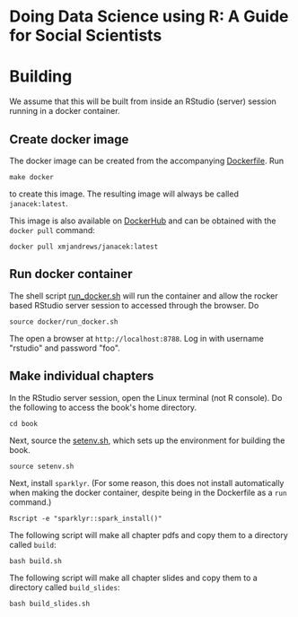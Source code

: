 # Doing Data Science using R: A Guide for Social Scientists

# Building

We assume that this will be built from inside an RStudio (server) session running in a docker container.

## Create docker image

The docker image can be created from the accompanying [Dockerfile](Dockerfile).
Run 
```
make docker
``` 
to create this image.
The resulting image will always be called `janacek:latest`.

This image is also available on [DockerHub](https://hub.docker.com) and can be obtained with the `docker pull` command:
```
docker pull xmjandrews/janacek:latest
```

## Run docker container

The shell script [run_docker.sh](docker/run_docker.sh) will run the container and allow the rocker based RStudio server session to accessed through the browser.
Do
```
source docker/run_docker.sh 
```
The open a browser at `http://localhost:8788`. Log in with username "rstudio" and password "foo".


## Make individual chapters

In the RStudio server session, open the Linux terminal (not R console).
Do the following to access the book's home directory.
```
cd book
```

Next, source the [setenv.sh](setenv.sh), which sets up the environment for building the book.
```
source setenv.sh
```

Next, install `sparklyr`. (For some reason, this does not install automatically when making the docker container, despite being in the Dockerfile as a `run` command.)
```
Rscript -e "sparklyr::spark_install()"
```

The following script will make all chapter pdfs and copy them to a directory called `build`:
```
bash build.sh
```

The following script will make all chapter slides and copy them to a directory called `build_slides`:
```
bash build_slides.sh
```



